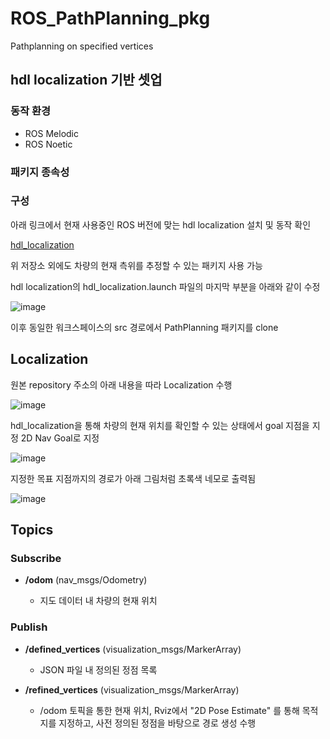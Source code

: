 # ROS_PathPlanning_pkg
Pathplanning on specified vertices

## hdl localization 기반 셋업

### 동작 환경

- ROS Melodic
- ROS Noetic

### 패키지 종속성



### 구성

아래 링크에서 현재 사용중인 ROS 버전에 맞는 hdl localization 설치 및 동작 확인

[hdl_localization](https://github.com/koide3/hdl_localization)

위 저장소 외에도 차량의 현재 측위를 추정할 수 있는 패키지 사용 가능

hdl localization의 hdl_localization.launch 파일의 마지막 부분을 아래와 같이 수정

![image](https://user-images.githubusercontent.com/40351426/167768765-bb9f5361-6eda-45ba-9336-10d662cef7f1.png)

<node pkg="path_planning" type="dijkstra_path.py" name="path_planning" output="screen" >
    <param name="json_file" value="$(find path_planning)/data/20211104_map.json" />
</node>

이후 동일한 워크스페이스의 src 경로에서 PathPlanning 패키지를 clone

## Localization

원본 repository 주소의 아래 내용을 따라 Localization 수행

![image](https://user-images.githubusercontent.com/40351426/167769126-3ed58c32-4261-497c-9b17-87cbf1879e68.png)

hdl_localization을 통해 차량의 현재 위치를 확인할 수 있는 상태에서 goal 지점을 지정 2D Nav Goal로 지정

![image](https://user-images.githubusercontent.com/40351426/167769344-62c46cbc-41b9-4a3f-b33b-dbd001deabcb.png)

지정한 목표 지점까지의 경로가 아래 그림처럼 초록색 네모로 출력됨

![image](https://user-images.githubusercontent.com/40351426/167769458-a1f9d96e-ea90-4395-8085-487d1fa8f2fa.png)

## Topics

### Subscribe

- **/odom** (nav_msgs/Odometry)

  - 지도 데이터 내 차량의 현재 위치

### Publish

- **/defined_vertices** (visualization_msgs/MarkerArray)

  - JSON 파일 내 정의된 정점 목록

- **/refined_vertices** (visualization_msgs/MarkerArray)

  - /odom 토픽을 통한 현재 위치, Rviz에서 "2D Pose Estimate" 를 통해 목적지를 지정하고, 사전 정의된 정점을 바탕으로 경로 생성 수행
